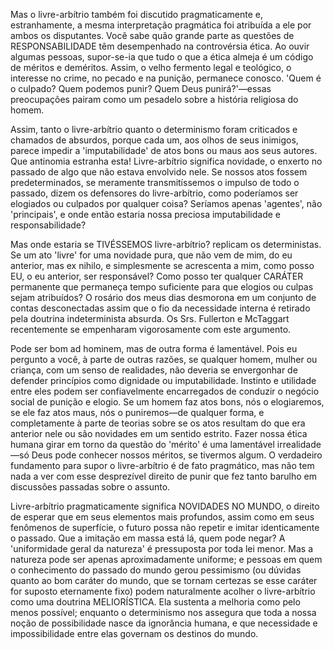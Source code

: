 Mas o livre-arbítrio também foi discutido pragmaticamente e, estranhamente, a mesma interpretação pragmática foi atribuída a ele por ambos os disputantes. Você sabe quão grande parte as questões de RESPONSABILIDADE têm desempenhado na controvérsia ética. Ao ouvir algumas pessoas, supor-se-ia que tudo o que a ética almeja é um código de méritos e deméritos. Assim, o velho fermento legal e teológico, o interesse no crime, no pecado e na punição, permanece conosco. 'Quem é o culpado? Quem podemos punir? Quem Deus punirá?'—essas preocupações pairam como um pesadelo sobre a história religiosa do homem.

Assim, tanto o livre-arbítrio quanto o determinismo foram criticados e chamados de absurdos, porque cada um, aos olhos de seus inimigos, parece impedir a 'imputabilidade' de atos bons ou maus aos seus autores. Que antinomia estranha esta! Livre-arbítrio significa novidade, o enxerto no passado de algo que não estava envolvido nele. Se nossos atos fossem predeterminados, se meramente transmitíssemos o impulso de todo o passado, dizem os defensores do livre-arbítrio, como poderíamos ser elogiados ou culpados por qualquer coisa? Seríamos apenas 'agentes', não 'principais', e onde então estaria nossa preciosa imputabilidade e responsabilidade?

Mas onde estaria se TIVÉSSEMOS livre-arbítrio? replicam os deterministas. Se um ato 'livre' for uma novidade pura, que não vem de mim, do eu anterior, mas ex nihilo, e simplesmente se acrescenta a mim, como posso EU, o eu anterior, ser responsável? Como posso ter qualquer CARÁTER permanente que permaneça tempo suficiente para que elogios ou culpas sejam atribuídos? O rosário dos meus dias desmorona em um conjunto de contas desconectadas assim que o fio da necessidade interna é retirado pela doutrina indeterminista absurda. Os Srs. Fullerton e McTaggart recentemente se empenharam vigorosamente com este argumento.

Pode ser bom ad hominem, mas de outra forma é lamentável. Pois eu pergunto a você, à parte de outras razões, se qualquer homem, mulher ou criança, com um senso de realidades, não deveria se envergonhar de defender princípios como dignidade ou imputabilidade. Instinto e utilidade entre eles podem ser confiavelmente encarregados de conduzir o negócio social de punição e elogio. Se um homem faz atos bons, nós o elogiaremos, se ele faz atos maus, nós o puniremos—de qualquer forma, e completamente à parte de teorias sobre se os atos resultam do que era anterior nele ou são novidades em um sentido estrito. Fazer nossa ética humana girar em torno da questão do 'mérito' é uma lamentável irrealidade—só Deus pode conhecer nossos méritos, se tivermos algum. O verdadeiro fundamento para supor o livre-arbítrio é de fato pragmático, mas não tem nada a ver com esse desprezível direito de punir que fez tanto barulho em discussões passadas sobre o assunto.

Livre-arbítrio pragmaticamente significa NOVIDADES NO MUNDO, o direito de esperar que em seus elementos mais profundos, assim como em seus fenômenos de superfície, o futuro possa não repetir e imitar identicamente o passado. Que a imitação em massa está lá, quem pode negar? A 'uniformidade geral da natureza' é pressuposta por toda lei menor. Mas a natureza pode ser apenas aproximadamente uniforme; e pessoas em quem o conhecimento do passado do mundo gerou pessimismo (ou dúvidas quanto ao bom caráter do mundo, que se tornam certezas se esse caráter for suposto eternamente fixo) podem naturalmente acolher o livre-arbítrio como uma doutrina MELIORÍSTICA. Ela sustenta a melhoria como pelo menos possível; enquanto o determinismo nos assegura que toda a nossa noção de possibilidade nasce da ignorância humana, e que necessidade e impossibilidade entre elas governam os destinos do mundo.